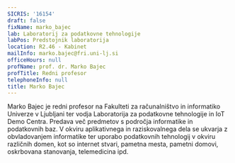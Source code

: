 ```yaml
---
SICRIS: '16154'
draft: false
fixName: marko_bajec
lab: Laboratorij za podatkovne tehnologije
labPos: Predstojnik laboratorija
location: R2.46 - Kabinet
mailInfo: marko.bajec@fri.uni-lj.si
officeHours: null
profName: prof. dr. Marko Bajec
profTitle: Redni profesor
telephoneInfo: null
title: Marko Bajec
---
```



Marko Bajec je redni profesor na Fakulteti za računalništvo in informatiko Univerze v Ljubljani ter vodja Laboratorija za podatkovne tehnologije in IoT Demo Centra. Predava več predmetov s področja informatike in podatkovnih baz. V okviru aplikativnega in raziskovalnega dela se ukvarja z obvladovanjem informatike ter uporabo podatkovnih tehnologij v okviru različnih domen, kot so internet stvari, pametna mesta, pametni domovi, oskrbovana stanovanja, telemedicina ipd.